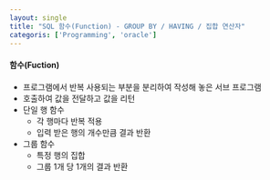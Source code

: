 ```yaml
---
layout: single
title: "SQL 함수(Function) - GROUP BY / HAVING / 집합 연산자"
categoris: ['Programming', 'oracle']
---
```


#### 함수(Fuction)
* 프로그램에서 반복 사용되는 부분을 분리하여 작성해 놓은 서브 프로그램   
* 호출하여 값을 전달하고 값을 리턴   
* 단일 행 함수
    * 각 행마다 반복 적용
    * 입력 받은 행의 개수만큼 결과 반환
* 그룹 함수
    * 특정 행의 집합
    * 그룹 1개 당 1개의 결과 반환  